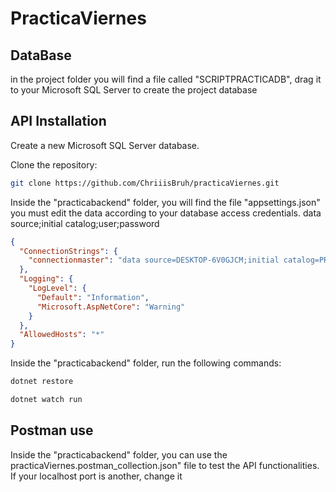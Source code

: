 # PracticaViernes


## DataBase

in the project folder you will find a file called "SCRIPTPRACTICADB", drag it to your Microsoft SQL Server to create the project database

## API Installation

Create a new Microsoft SQL Server database.

Clone the repository:

```bash
git clone https://github.com/ChriiisBruh/practicaViernes.git
```



Inside the "practicabackend" folder, you will find the file "appsettings.json" you must edit the data according to your database access credentials. data source;initial catalog;user;password

```json
{
  "ConnectionStrings": {
    "connectionmaster": "data source=DESKTOP-6V0GJCM;initial catalog=PRACTICADB;user=sa;password=Recondito123"
  },
  "Logging": {
    "LogLevel": {
      "Default": "Information",
      "Microsoft.AspNetCore": "Warning"
    }
  },
  "AllowedHosts": "*"
}
```

Inside the "practicabackend" folder, run the following commands:

```bash
dotnet restore
```

```bash
dotnet watch run
```

## Postman use

Inside the "practicabackend" folder, you can use the practicaViernes.postman_collection.json" file to test the API functionalities. If your localhost port is another, change it
